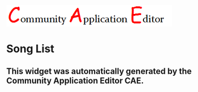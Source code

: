 ![CAE](https://github.com/GHProjectsTest/frontendComponent-64/blob/gh-pages/img/logo.png)  

Song List
===================


This widget was automatically generated by the Community Application Editor CAE.  
---------------
